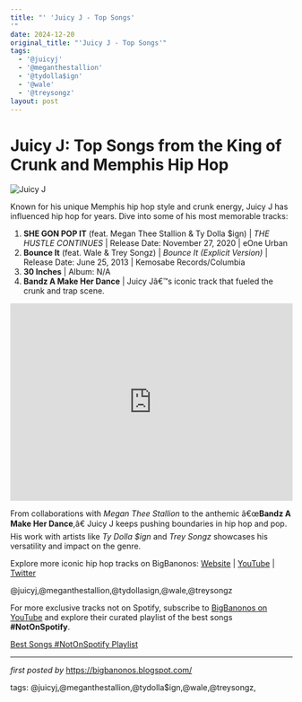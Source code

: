 ```yaml
---
title: "' 'Juicy J - Top Songs'
'"
date: 2024-12-20
original_title: "'Juicy J - Top Songs'"
tags:
  - '@juicyj'
  - '@meganthestallion'
  - '@tydolla$ign'
  - '@wale'
  - '@treysongz'
layout: post
---
```

<h1>Juicy J: Top Songs from the King of Crunk and Memphis Hip Hop</h1>
<img src="https://i.iheart.com/v3/catalog/artist/120902?ops=fit(720%2C720)" alt="Juicy J"> <p>Known for his unique Memphis hip hop style and crunk energy, Juicy J has influenced hip hop for years. Dive into some of his most memorable tracks:</p> <ol> <li><strong>SHE GON POP IT</strong> (feat. Megan Thee Stallion & Ty Dolla $ign) | <em>THE HUSTLE CONTINUES</em> | Release Date: November 27, 2020 | eOne Urban</li> <li><strong>Bounce It</strong> (feat. Wale & Trey Songz) | <em>Bounce It (Explicit Version)</em> | Release Date: June 25, 2013 | Kemosabe Records/Columbia</li> <li><strong>30 Inches</strong> | Album: N/A</li> <li><strong>Bandz A Make Her Dance</strong> | Juicy Jâ€™s iconic track that fueled the crunk and trap scene.</li>
</ol> <div> <iframe src="https://open.spotify.com/embed/playlist/3OlsMMcwx0TX7gC7Jnoyyf?utm_source=generator" width="100%" height="352" frameBorder="0" allowfullscreen="" allow="autoplay; clipboard-write; encrypted-media; fullscreen; picture-in-picture" loading="lazy"></iframe>
</div> <p>From collaborations with <em>Megan Thee Stallion</em> to the anthemic â€œ<strong>Bandz A Make Her Dance</strong>,â€ Juicy J keeps pushing boundaries in hip hop and pop. His work with artists like <em>Ty Dolla $ign</em> and <em>Trey Songz</em> showcases his versatility and impact on the genre.</p> <div> <p>Explore more iconic hip hop tracks on BigBanonos: <a href="https://bigbanonos.blogspot.com/">Website</a> | <a href="https://www.youtube.com/@BigBanonos">YouTube</a> | <a href="https://x.com/bigbanonos">Twitter</a></p>
</div> <!-- Tags -->
<p>@juicyj,@meganthestallion,@tydollasign,@wale,@treysongz</p>


<!--Subscribe and Playlist Links-->
<div>
    <p>For more exclusive tracks not on Spotify, subscribe to <a href="https://www.youtube.com/@BigBanonos" target="_blank">BigBanonos on YouTube</a> and explore their curated playlist of the best songs <strong>#NotOnSpotify</strong>.</p>
    <p><a href="https://www.youtube.com/playlist?list=PLtuNtuTatqI0kFahUCbtbfenC_ET5O_tr" target="_blank">Best Songs #NotOnSpotify Playlist<br /></a></p></div>

<hr />

<p><em>first posted by</em> <a href="https://bigbanonos.blogspot.com/" rel="noopener" target="_new">https://bigbanonos.blogspot.com/</a></p>

<p>tags: @juicyj,@meganthestallion,@tydolla$ign,@wale,@treysongz,</p>
